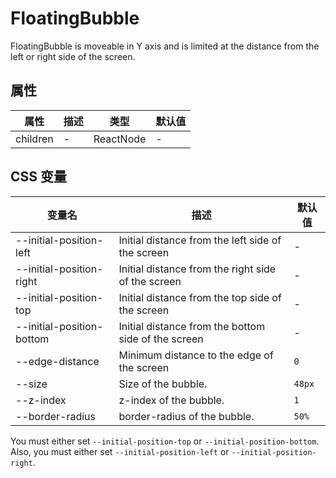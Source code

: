 # FloatingBubble

<code src="./demos/demo.tsx"></code>

FloatingBubble is moveable in Y axis and is limited at the distance from the left or right side of the screen.

## 属性

| 属性     | 描述 | 类型      | 默认值 |
| -------- | ---- | --------- | ------ |
| children | -    | ReactNode | -      |

## CSS 变量

| 变量名                    | 描述                                                | 默认值 |
| ------------------------- | --------------------------------------------------- | ------ |
| --initial-position-left   | Initial distance from the left side of the screen   | -      |
| --initial-position-right  | Initial distance from the right side of the screen  | -      |
| --initial-position-top    | Initial distance from the top side of the screen    | -      |
| --initial-position-bottom | Initial distance from the bottom side of the screen | -      |
| --edge-distance           | Minimum distance to the edge of the screen          | `0`    |
| --size                    | Size of the bubble.                                 | `48px` |
| --z-index                 | z-index of the bubble.                              | `1`    |
| --border-radius           | border-radius of the bubble.                        | `50%`  |

You must either set `--initial-position-top` or `--initial-position-bottom`.
Also, you must either set `--initial-position-left` or `--initial-position-right`.
